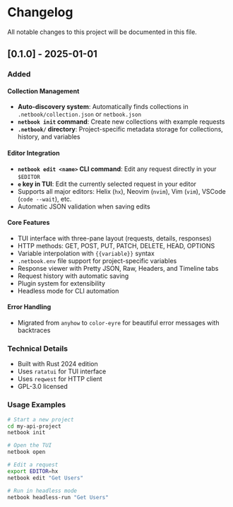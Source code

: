 # Changelog

All notable changes to this project will be documented in this file.

## [0.1.0] - 2025-01-01

### Added

#### Collection Management
- **Auto-discovery system**: Automatically finds collections in `.netbook/collection.json` or `netbook.json`
- **`netbook init` command**: Create new collections with example requests
- **`.netbook/` directory**: Project-specific metadata storage for collections, history, and variables

#### Editor Integration
- **`netbook edit <name>` CLI command**: Edit any request directly in your `$EDITOR`
- **`e` key in TUI**: Edit the currently selected request in your editor
- Supports all major editors: Helix (`hx`), Neovim (`nvim`), Vim (`vim`), VSCode (`code --wait`), etc.
- Automatic JSON validation when saving edits

#### Core Features
- TUI interface with three-pane layout (requests, details, responses)
- HTTP methods: GET, POST, PUT, PATCH, DELETE, HEAD, OPTIONS
- Variable interpolation with `{{variable}}` syntax
- `.netbook.env` file support for project-specific variables
- Response viewer with Pretty JSON, Raw, Headers, and Timeline tabs
- Request history with automatic saving
- Plugin system for extensibility
- Headless mode for CLI automation

#### Error Handling
- Migrated from `anyhow` to `color-eyre` for beautiful error messages with backtraces

### Technical Details
- Built with Rust 2024 edition
- Uses `ratatui` for TUI interface
- Uses `reqwest` for HTTP client
- GPL-3.0 licensed

### Usage Examples

```bash
# Start a new project
cd my-api-project
netbook init

# Open the TUI
netbook open

# Edit a request
export EDITOR=hx
netbook edit "Get Users"

# Run in headless mode
netbook headless-run "Get Users"
```